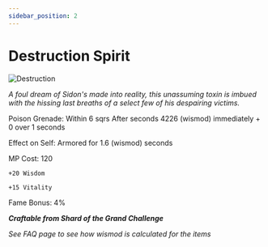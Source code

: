 ```yaml
---
sidebar_position: 2
---
```


# Destruction Spirit

![Destruction](https://vwiki.valorserver.com/api/item/picture/destruction%20spirit)

<i>A foul dream of Sidon's made into reality, this unassuming toxin is imbued with the hissing last breaths of a select few of his despairing victims.</i>

Poison Grenade: Within 6 sqrs After  seconds 4226 (wismod) immediately + 0 over 1 seconds

Effect on Self: Armored for 1.6 (wismod) seconds

MP Cost: 120

    +20 Wisdom
    
    +15 Vitality

Fame Bonus: 4%

***Craftable from Shard of the Grand Challenge***   

*See FAQ page to see how wismod is calculated for the items*
